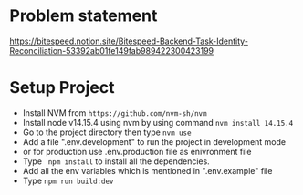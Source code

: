 # Problem statement
https://bitespeed.notion.site/Bitespeed-Backend-Task-Identity-Reconciliation-53392ab01fe149fab989422300423199
# Setup Project

- Install NVM from `https://github.com/nvm-sh/nvm`
- Install node v14.15.4 using nvm by using command `nvm install 14.15.4`
- Go to the project directory then type `nvm use`
- Add a file ".env.development" to run the project in development mode
- or for production use .env.production file as enivronment file
- Type ` npm install` to install all the dependencies.
- Add all the env variables which is mentioned in ".env.example" file
- Type `npm run build:dev`

